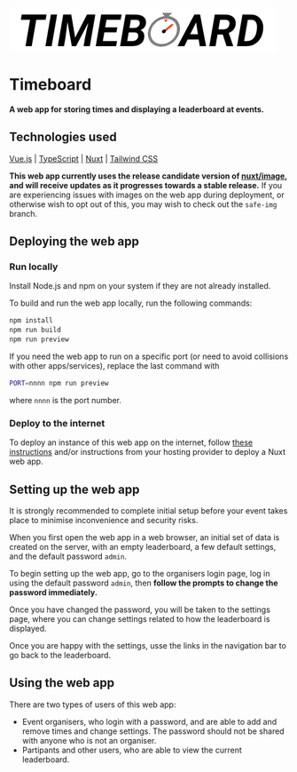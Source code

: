 <img src="public/logo-whitebg.png" style="height:80px" alt="Timeboard logo" />

# Timeboard

**A web app for storing times and displaying a leaderboard at events.**

## Technologies used

[Vue.js](https://vuejs.org) | [TypeScript](https://www.typescriptlang.org) | [Nuxt](https://nuxt.com) | [Tailwind CSS](https://tailwindcss.com)

**This web app currently uses the release candidate version of [nuxt/image](https://image.nuxt.com), and will receive updates as it progresses towards a stable release.** If you are experiencing issues with images on the web app during deployment, or otherwise wish to opt out of this, you may wish to check out the `safe-img` branch.


## Deploying the web app

### Run locally

Install Node.js and npm on your system if they are not already installed.

To build and run the web app locally, run the following commands:

```sh
npm install
npm run build
npm run preview
```

If you need the web app to run on a specific port (or need to avoid collisions with other apps/services), replace the last command with
```sh
PORT=nnnn npm run preview
```
where `nnnn` is the port number.

### Deploy to the internet

To deploy an instance of this web app on the internet, follow [these instructions](https://nuxt.com/docs/getting-started/deployment) and/or instructions from your hosting provider to deploy a Nuxt web app.


## Setting up the web app

It is strongly recommended to complete initial setup before your event takes place to minimise inconvenience and security risks.

When you first open the web app in a web browser, an initial set of data is created on the server, with an empty leaderboard, a few default settings, and the default password `admin`.

To begin setting up the web app, go to the organisers login page, log in using the default password `admin`, then **follow the prompts to change the password immediately.** 

Once you have changed the password, you will be taken to the settings page, where you can change settings related to how the leaderboard is displayed.

Once you are happy with the settings, usse the links in the navigation bar to go back to the leaderboard.


## Using the web app

There are two types of users of this web app:
- Event organisers, who login with a password, and are able to add and remove times and change settings. The password should not be shared with anyone who is not an organiser.
- Partipants and other users, who are able to view the current leaderboard. 

